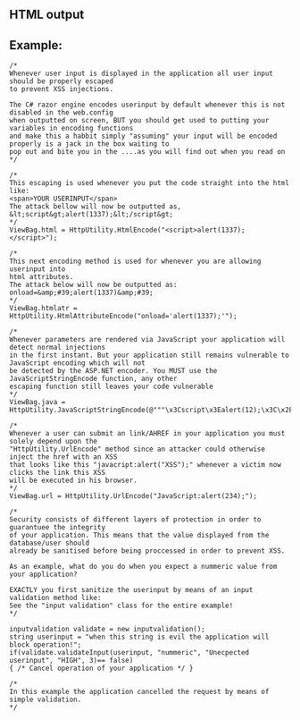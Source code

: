 HTML output
-------

## Example:


	/*
	Whenever user input is displayed in the application all user input should be properly escaped 
	to prevent XSS injections.

	The C# razor engine encodes userinput by default whenever this is not disabled in the web.config
	when outputted on screen, BUT you should get used to putting your variables in encoding functions
	and make this a habbit simply "assuming" your input will be encoded properly is a jack in the box waiting to
	pop out and bite you in the ....as you will find out when you read on
	*/

	/*
	This escaping is used whenever you put the code straight into the html like:
	<span>YOUR USERINPUT</span>
	The attack bellow will now be outputted as,
	&lt;script&gt;alert(1337);&lt;/script&gt;
	*/
	ViewBag.html = HttpUtility.HtmlEncode("<script>alert(1337);</script>");

	/*
	This next encoding method is used for whenever you are allowing userinput into 
	html attributes.
	The attack below will now be outputted as:
	onload=&amp;#39;alert(1337)&amp;#39;
	*/
	ViewBag.htmlatr = HttpUtility.HtmlAttributeEncode("onload='alert(1337);'");

	/*
	Whenever parameters are rendered via JavaScript your application will detect normal injections
	in the first instant. But your application still remains vulnerable to JavaScript encoding which will not
	be detected by the ASP.NET encoder. You MUST use the JavaScriptStringEncode function, any other 
	escaping function still leaves your code vulnerable
	*/
	ViewBag.java = HttpUtility.JavaScriptStringEncode(@"""\x3Cscript\x3Ealert(12);\x3C\x2Fscript\x3E""");
   
	/*
	Whenever a user can submit an link/AHREF in your application you must solely depend upon the
	"HttpUtility.UrlEncode" method since an attacker could otherwise inject the href with an XSS
	that looks like this "javacript:alert("XSS");" whenever a victim now clicks the link this XSS
	will be executed in his browser.
	*/ 
	ViewBag.url = HttpUtility.UrlEncode("JavaScript:alert(234);");

	/*
	Security consists of different layers of protection in order to guarantuee the integrity
	of your application. This means that the value displayed from the database/user should
	already be sanitised before being proccessed in order to prevent XSS.
	
	As an example, what do you do when you expect a nummeric value from your application?
	
	EXACTLY you first sanitize the userinput by means of an input validation method like:
	See the "input validation" class for the entire example!
	*/

	inputvalidation validate = new inputvalidation();
	string userinput = "when this string is evil the application will block operation!";
	if(validate.validateInput(userinput, "nummeric", "Unecpected userinput", "HIGH", 3)== false)
	{ /* Cancel operation of your application */ }

	/*
	In this example the application cancelled the request by means of simple validation.
	*/